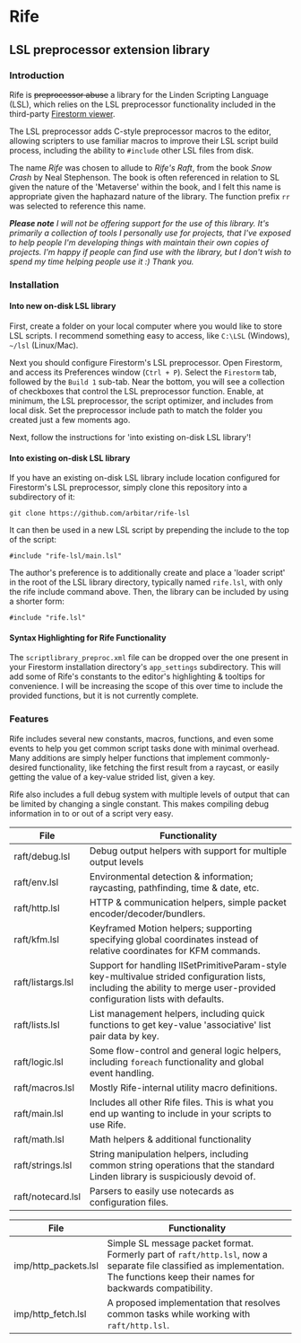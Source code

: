 # Rife
## LSL preprocessor extension library

### Introduction

Rife is ~~preprocessor abuse~~ a library for the Linden Scripting Language (LSL), which relies on the LSL preprocessor functionality included in the third-party [Firestorm viewer](http://www.firestormviewer.org/).

The LSL preprocessor adds C-style preprocessor macros to the editor, allowing scripters to use familiar macros to improve their LSL script build process, including the ability to `#include` other LSL files from disk.

The name *Rife* was chosen to allude to *Rife's Raft*, from the book *Snow Crash* by Neal Stephenson. The book is often referenced in relation to SL given the nature of the 'Metaverse' within the book, and I felt this name is appropriate given the haphazard nature of the library. The function prefix `rr` was selected to reference this name.

***Please note*** *I will not be offering support for the use of this library. It's primarily a collection of tools I personally use for projects, that I've exposed to help people I'm developing things with maintain their own copies of projects. I'm happy if people can find use with the library, but I don't wish to spend my time helping people use it :) Thank you.*

### Installation

#### Into new on-disk LSL library

First, create a folder on your local computer where you would like to store LSL scripts. I recommend something easy to access, like `C:\LSL` (Windows), `~/lsl` (Linux/Mac).

Next you should configure Firestorm's LSL preprocessor. Open Firestorm, and access its Preferences window (`Ctrl + P`). Select the `Firestorm` tab, followed by the `Build 1` sub-tab. Near the bottom, you will see a collection of checkboxes that control the LSL preprocessor function. Enable, at minimum, the LSL preprocessor, the script optimizer, and includes from local disk. Set the preprocessor include path to match the folder you created just a few moments ago.

Next, follow the instructions for 'into existing on-disk LSL library'!

#### Into existing on-disk LSL library

If you have an existing on-disk LSL library include location configured for Firestorm's LSL preprocessor, simply clone this repository into a subdirectory of it:

`git clone https://github.com/arbitar/rife-lsl`

It can then be used in a new LSL script by prepending the include to the top of the script:

`#include "rife-lsl/main.lsl"`

The author's preference is to additionally create and place a 'loader script' in the root of the LSL library directory, typically named `rife.lsl`, with only the rife include command above. Then, the library can be included by using a shorter form:

`#include "rife.lsl"`

#### Syntax Highlighting for Rife Functionality

The `scriptlibrary_preproc.xml` file can be dropped over the one present in your Firestorm installation directory's `app_settings` subdirectory. This will add some of Rife's constants to the editor's highlighting & tooltips for convenience. I will be increasing the scope of this over time to include the provided functions, but it is not currently complete.

### Features

Rife includes several new constants, macros, functions, and even some events to help you get common script tasks done with minimal overhead. Many additions are simply helper functions that implement commonly-desired functionality, like fetching the first result from a raycast, or easily getting the value of a key-value strided list, given a key.

Rife also includes a full debug system with multiple levels of output that can be limited by changing a single constant. This makes compiling debug information in to or out of a script very easy.

File | Functionality
--- | ---
raft/debug.lsl | Debug output helpers with support for multiple output levels
raft/env.lsl | Environmental detection & information; raycasting, pathfinding, time & date, etc.
raft/http.lsl | HTTP & communication helpers, simple packet encoder/decoder/bundlers.
raft/kfm.lsl | Keyframed Motion helpers; supporting specifying global coordinates instead of relative coordinates for KFM commands.
raft/listargs.lsl | Support for handling llSetPrimitiveParam-style key-multivalue strided configuration lists, including the ability to merge user-provided configuration lists with defaults.
raft/lists.lsl | List management helpers, including quick functions to get key-value 'associative' list pair data by key.
raft/logic.lsl | Some flow-control and general logic helpers, including `foreach` functionality and global event handling.
raft/macros.lsl | Mostly Rife-internal utility macro definitions.
raft/main.lsl | Includes all other Rife files. This is what you end up wanting to include in your scripts to use Rife.
raft/math.lsl | Math helpers & additional functionality
raft/strings.lsl | String manipulation helpers, including common string operations that the standard Linden library is suspiciously devoid of.
raft/notecard.lsl | Parsers to easily use notecards as configuration files.

File | Functionality
--- | ---
imp/http_packets.lsl | Simple SL message packet format. Formerly part of `raft/http.lsl`, now a separate file classified as implementation. The functions keep their names for backwards compatibility.
imp/http_fetch.lsl | A proposed implementation that resolves common tasks while working with `raft/http.lsl`.

